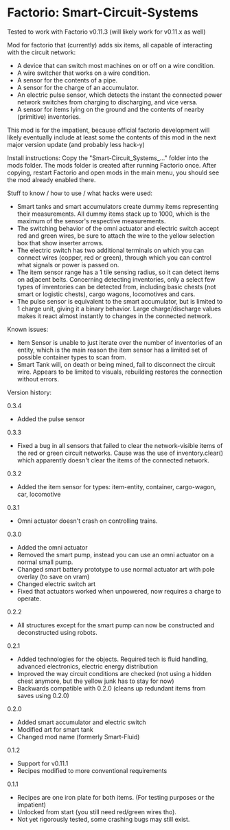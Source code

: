 Factorio: Smart-Circuit-Systems
=========================

Tested to work with Factorio v0.11.3 (will likely work for v0.11.x as well)

Mod for factorio that (currently) adds six items, all capable of interacting with the circuit network: 
+ A device that can switch most machines on or off on a wire condition.
+ A wire switcher that works on a wire condition.
+ A sensor for the contents of a pipe.
+ A sensor for the charge of an accumulator.
+ An electric pulse sensor, which detects the instant the connected power network switches from charging to discharging, and vice versa.
+ A sensor for items lying on the ground and the contents of nearby (primitive) inventories. 

This mod is for the impatient, because official factorio development will likely eventually include at least some the contents of this mod in the next major version update (and probably less hack-y)

Install instructions:
Copy the "Smart-Circuit_Systems_..." folder into the mods folder. The mods folder is created after running Factorio once. After copying, restart Factorio and open mods in the main menu, you should see the mod already enabled there.

Stuff to know / how to use / what hacks were used: 
+ Smart tanks and smart accumulators create dummy items representing their measurements. All dummy items stack up to 1000, which is the maximum of the sensor's respective measurements.
+ The switching behavior of the omni actuator and electric switch accept red and green wires, be sure to attach the wire to the yellow selection box that show inserter arrows.
+ The electric switch has two additional terminals on which you can connect wires (copper, red or green), through which you can control what signals or power is passed on.
+ The item sensor range has a 1 tile sensing radius, so it can detect items on adjacent belts. Concerning detecting inventories, only a select few types of inventories can be detected from, including basic chests (not smart or logistic chests), cargo wagons, locomotives and cars.
+ The pulse sensor is equivalent to the smart accumulator, but is limited to 1 charge unit, giving it a binary behavior. Large charge/discharge values makes it react almost instantly to changes in the connected network.

Known issues:
+ Item Sensor is unable to just iterate over the number of inventories of an entity, which is the main reason the item sensor has a limited set of possible container types to scan from.
+ Smart Tank will, on death or being mined, fail to disconnect the circuit wire. Appears to be limited to visuals, rebuilding restores the connection without errors.

Version history:

0.3.4
+ Added the pulse sensor

0.3.3
+ Fixed a bug in all sensors that failed to clear the network-visible items of the red or green circuit networks. Cause was the use of inventory.clear() which apparently doesn't clear the items of the connected network.

0.3.2
+ Added the item sensor for types: item-entity, container, cargo-wagon, car, locomotive

0.3.1
+ Omni actuator doesn't crash on controlling trains.

0.3.0
+ Added the omni actuator
+ Removed the smart pump, instead you can use an omni actuator on a normal small pump.
+ Changed smart battery prototype to use normal actuator art with pole overlay (to save on vram)
+ Changed electric switch art
+ Fixed that actuators worked when unpowered, now requires a charge to operate.

0.2.2
+ All structures except for the smart pump can now be constructed and deconstructed using robots. 

0.2.1
+ Added technologies for the objects. Required tech is fluid handling, advanced electronics, electric energy distribution
+ Improved the way circuit conditions are checked (not using a hidden chest anymore, but the yellow junk has to stay for now)
+ Backwards compatible with 0.2.0 (cleans up redundant items from saves using 0.2.0)
	
0.2.0
+ Added smart accumulator and electric switch
+ Modified art for smart tank
+ Changed mod name (formerly Smart-Fluid)
	
0.1.2
+ Support for v0.11.1
+ Recipes modified to more conventional requirements
	
0.1.1
+ Recipes are one iron plate for both items. (For testing purposes or the impatient)
+ Unlocked from start (you still need red/green wires tho).
+ Not yet rigorously tested, some crashing bugs may still exist.
	
	


